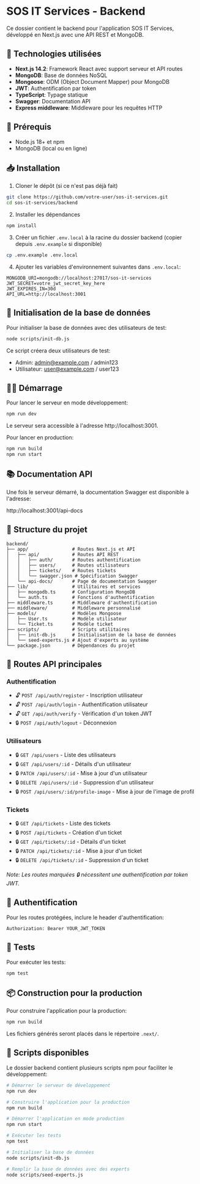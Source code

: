 # SOS IT Services - Backend

Ce dossier contient le backend pour l'application SOS IT Services, développé en Next.js avec une API REST et MongoDB.

## 🚀 Technologies utilisées

- **Next.js 14.2**: Framework React avec support serveur et API routes
- **MongoDB**: Base de données NoSQL
- **Mongoose**: ODM (Object Document Mapper) pour MongoDB
- **JWT**: Authentification par token
- **TypeScript**: Typage statique
- **Swagger**: Documentation API
- **Express middleware**: Middleware pour les requêtes HTTP

## 🔧 Prérequis

- Node.js 18+ et npm
- MongoDB (local ou en ligne)

## 📥 Installation

1. Cloner le dépôt (si ce n'est pas déjà fait)
```bash
git clone https://github.com/votre-user/sos-it-services.git
cd sos-it-services/backend
```

2. Installer les dépendances
```bash
npm install
```

3. Créer un fichier `.env.local` à la racine du dossier backend (copier depuis `.env.example` si disponible)
```bash
cp .env.example .env.local
```

4. Ajouter les variables d'environnement suivantes dans `.env.local`:
```
MONGODB_URI=mongodb://localhost:27017/sos-it-services
JWT_SECRET=votre_jwt_secret_key_here
JWT_EXPIRES_IN=30d
API_URL=http://localhost:3001
```

## 💾 Initialisation de la base de données

Pour initialiser la base de données avec des utilisateurs de test:

```bash
node scripts/init-db.js
```

Ce script créera deux utilisateurs de test:
- Admin: admin@example.com / admin123
- Utilisateur: user@example.com / user123

## 🏃‍♂️ Démarrage

Pour lancer le serveur en mode développement:

```bash
npm run dev
```

Le serveur sera accessible à l'adresse http://localhost:3001.

Pour lancer en production:

```bash
npm run build
npm run start
```

## 📚 Documentation API

Une fois le serveur démarré, la documentation Swagger est disponible à l'adresse:

http://localhost:3001/api-docs

## 📂 Structure du projet

```
backend/
├── app/                # Routes Next.js et API
│   ├── api/            # Routes API REST
│   │   ├── auth/       # Routes authentification
│   │   ├── users/      # Routes utilisateurs
│   │   ├── tickets/    # Routes tickets
│   │   └── swagger.json # Spécification Swagger
│   └── api-docs/       # Page de documentation Swagger
├── lib/                # Utilitaires et services
│   ├── mongodb.ts      # Configuration MongoDB
│   └── auth.ts         # Fonctions d'authentification
├── middleware.ts       # Middleware d'authentification
├── middleware/         # Middleware personnalisé
├── models/             # Modèles Mongoose
│   ├── User.ts         # Modèle utilisateur
│   └── Ticket.ts       # Modèle ticket
├── scripts/            # Scripts utilitaires
│   ├── init-db.js      # Initialisation de la base de données
│   └── seed-experts.js # Ajout d'experts au système
└── package.json        # Dépendances du projet
```

## 🔌 Routes API principales

### Authentification
- 🔓 `POST /api/auth/register` - Inscription utilisateur
- 🔓 `POST /api/auth/login` - Authentification utilisateur
- 🔓 `GET /api/auth/verify` - Vérification d'un token JWT
- 🔒 `POST /api/auth/logout` - Déconnexion

### Utilisateurs
- 🔒 `GET /api/users` - Liste des utilisateurs
- 🔒 `GET /api/users/:id` - Détails d'un utilisateur
- 🔒 `PATCH /api/users/:id` - Mise à jour d'un utilisateur
- 🔒 `DELETE /api/users/:id` - Suppression d'un utilisateur
- 🔒 `POST /api/users/:id/profile-image` - Mise à jour de l'image de profil

### Tickets
- 🔒 `GET /api/tickets` - Liste des tickets
- 🔒 `POST /api/tickets` - Création d'un ticket
- 🔒 `GET /api/tickets/:id` - Détails d'un ticket
- 🔒 `PATCH /api/tickets/:id` - Mise à jour d'un ticket
- 🔒 `DELETE /api/tickets/:id` - Suppression d'un ticket

_Note: Les routes marquées 🔒 nécessitent une authentification par token JWT._

## 🔐 Authentification

Pour les routes protégées, inclure le header d'authentification:

```
Authorization: Bearer YOUR_JWT_TOKEN
```

## 🧪 Tests

Pour exécuter les tests:

```bash
npm test
```

## 📦 Construction pour la production

Pour construire l'application pour la production:

```bash
npm run build
```

Les fichiers générés seront placés dans le répertoire `.next/`.

## 📜 Scripts disponibles

Le dossier backend contient plusieurs scripts npm pour faciliter le développement:

```bash
# Démarrer le serveur de développement
npm run dev

# Construire l'application pour la production
npm run build

# Démarrer l'application en mode production
npm run start

# Exécuter les tests
npm test

# Initialiser la base de données
node scripts/init-db.js

# Remplir la base de données avec des experts
node scripts/seed-experts.js
``` 